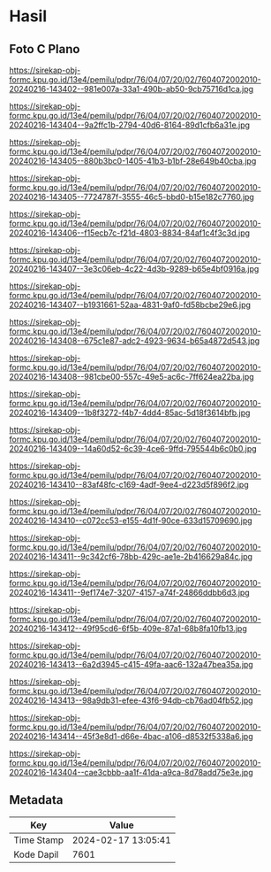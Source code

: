 # Hasil

## Foto C Plano

https://sirekap-obj-formc.kpu.go.id/13e4/pemilu/pdpr/76/04/07/20/02/7604072002010-20240216-143402--981e007a-33a1-490b-ab50-9cb75716d1ca.jpg

https://sirekap-obj-formc.kpu.go.id/13e4/pemilu/pdpr/76/04/07/20/02/7604072002010-20240216-143404--9a2ffc1b-2794-40d6-8164-89d1cfb6a31e.jpg

https://sirekap-obj-formc.kpu.go.id/13e4/pemilu/pdpr/76/04/07/20/02/7604072002010-20240216-143405--880b3bc0-1405-41b3-b1bf-28e649b40cba.jpg

https://sirekap-obj-formc.kpu.go.id/13e4/pemilu/pdpr/76/04/07/20/02/7604072002010-20240216-143405--7724787f-3555-46c5-bbd0-b15e182c7760.jpg

https://sirekap-obj-formc.kpu.go.id/13e4/pemilu/pdpr/76/04/07/20/02/7604072002010-20240216-143406--f15ecb7c-f21d-4803-8834-84af1c4f3c3d.jpg

https://sirekap-obj-formc.kpu.go.id/13e4/pemilu/pdpr/76/04/07/20/02/7604072002010-20240216-143407--3e3c06eb-4c22-4d3b-9289-b65e4bf0916a.jpg

https://sirekap-obj-formc.kpu.go.id/13e4/pemilu/pdpr/76/04/07/20/02/7604072002010-20240216-143407--b1931661-52aa-4831-9af0-fd58bcbe29e6.jpg

https://sirekap-obj-formc.kpu.go.id/13e4/pemilu/pdpr/76/04/07/20/02/7604072002010-20240216-143408--675c1e87-adc2-4923-9634-b65a4872d543.jpg

https://sirekap-obj-formc.kpu.go.id/13e4/pemilu/pdpr/76/04/07/20/02/7604072002010-20240216-143408--981cbe00-557c-49e5-ac6c-7ff624ea22ba.jpg

https://sirekap-obj-formc.kpu.go.id/13e4/pemilu/pdpr/76/04/07/20/02/7604072002010-20240216-143409--1b8f3272-f4b7-4dd4-85ac-5d18f3614bfb.jpg

https://sirekap-obj-formc.kpu.go.id/13e4/pemilu/pdpr/76/04/07/20/02/7604072002010-20240216-143409--14a60d52-6c39-4ce6-9ffd-795544b6c0b0.jpg

https://sirekap-obj-formc.kpu.go.id/13e4/pemilu/pdpr/76/04/07/20/02/7604072002010-20240216-143410--83af48fc-c169-4adf-9ee4-d223d5f896f2.jpg

https://sirekap-obj-formc.kpu.go.id/13e4/pemilu/pdpr/76/04/07/20/02/7604072002010-20240216-143410--c072cc53-e155-4d1f-90ce-633d15709690.jpg

https://sirekap-obj-formc.kpu.go.id/13e4/pemilu/pdpr/76/04/07/20/02/7604072002010-20240216-143411--9c342cf6-78bb-429c-ae1e-2b416629a84c.jpg

https://sirekap-obj-formc.kpu.go.id/13e4/pemilu/pdpr/76/04/07/20/02/7604072002010-20240216-143411--9ef174e7-3207-4157-a74f-24866ddbb6d3.jpg

https://sirekap-obj-formc.kpu.go.id/13e4/pemilu/pdpr/76/04/07/20/02/7604072002010-20240216-143412--49f95cd6-6f5b-409e-87a1-68b8fa10fb13.jpg

https://sirekap-obj-formc.kpu.go.id/13e4/pemilu/pdpr/76/04/07/20/02/7604072002010-20240216-143413--6a2d3945-c415-49fa-aac6-132a47bea35a.jpg

https://sirekap-obj-formc.kpu.go.id/13e4/pemilu/pdpr/76/04/07/20/02/7604072002010-20240216-143413--98a9db31-efee-43f6-94db-cb76ad04fb52.jpg

https://sirekap-obj-formc.kpu.go.id/13e4/pemilu/pdpr/76/04/07/20/02/7604072002010-20240216-143414--45f3e8d1-d66e-4bac-a106-d8532f5338a6.jpg

https://sirekap-obj-formc.kpu.go.id/13e4/pemilu/pdpr/76/04/07/20/02/7604072002010-20240216-143404--cae3cbbb-aa1f-41da-a9ca-8d78add75e3e.jpg


## Metadata

| Key        | Value               |
| ---------- | ------------------- |
| Time Stamp | 2024-02-17 13:05:41 |
| Kode Dapil | 7601                |



